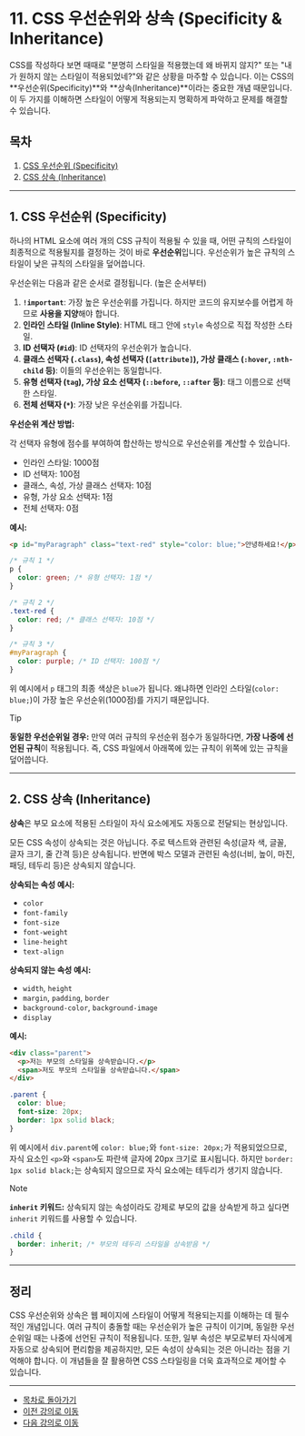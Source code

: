# 11. CSS 우선순위와 상속 (Specificity & Inheritance)

CSS를 작성하다 보면 때때로 "분명히 스타일을 적용했는데 왜 바뀌지 않지?" 또는 "내가 원하지 않는 스타일이 적용되었네?"와 같은 상황을 마주할 수 있습니다. 이는 CSS의 **우선순위(Specificity)**와 **상속(Inheritance)**이라는 중요한 개념 때문입니다. 이 두 가지를 이해하면 스타일이 어떻게 적용되는지 명확하게 파악하고 문제를 해결할 수 있습니다.

## 목차

1. [CSS 우선순위 (Specificity)](#1-css-우선순위-specificity)
2. [CSS 상속 (Inheritance)](#2-css-상속-inheritance)

---

## 1. CSS 우선순위 (Specificity)

하나의 HTML 요소에 여러 개의 CSS 규칙이 적용될 수 있을 때, 어떤 규칙의 스타일이 최종적으로 적용될지를 결정하는 것이 바로 **우선순위**입니다. 우선순위가 높은 규칙의 스타일이 낮은 규칙의 스타일을 덮어씁니다.

우선순위는 다음과 같은 순서로 결정됩니다. (높은 순서부터)

1.  **`!important`**: 가장 높은 우선순위를 가집니다. 하지만 코드의 유지보수를 어렵게 하므로 **사용을 지양**해야 합니다.
2.  **인라인 스타일 (Inline Style)**: HTML 태그 안에 `style` 속성으로 직접 작성한 스타일.
3.  **ID 선택자 (`#id`)**: ID 선택자의 우선순위가 높습니다.
4.  **클래스 선택자 (`.class`), 속성 선택자 (`[attribute]`), 가상 클래스 (`:hover`, `:nth-child` 등)**: 이들의 우선순위는 동일합니다.
5.  **유형 선택자 (`tag`), 가상 요소 선택자 (`::before`, `::after` 등)**: 태그 이름으로 선택한 스타일.
6.  **전체 선택자 (`*`)**: 가장 낮은 우선순위를 가집니다.

**우선순위 계산 방법:**

각 선택자 유형에 점수를 부여하여 합산하는 방식으로 우선순위를 계산할 수 있습니다.

-   인라인 스타일: 1000점
-   ID 선택자: 100점
-   클래스, 속성, 가상 클래스 선택자: 10점
-   유형, 가상 요소 선택자: 1점
-   전체 선택자: 0점

**예시:**

```html
<p id="myParagraph" class="text-red" style="color: blue;">안녕하세요!</p>
```

```css
/* 규칙 1 */
p {
  color: green; /* 유형 선택자: 1점 */
}

/* 규칙 2 */
.text-red {
  color: red; /* 클래스 선택자: 10점 */
}

/* 규칙 3 */
#myParagraph {
  color: purple; /* ID 선택자: 100점 */
}
```

위 예시에서 `p` 태그의 최종 색상은 `blue`가 됩니다. 왜냐하면 인라인 스타일(`color: blue;`)이 가장 높은 우선순위(1000점)를 가지기 때문입니다.

> [!TIP]
> **동일한 우선순위일 경우:**
> 만약 여러 규칙의 우선순위 점수가 동일하다면, **가장 나중에 선언된 규칙**이 적용됩니다. 즉, CSS 파일에서 아래쪽에 있는 규칙이 위쪽에 있는 규칙을 덮어씁니다.

---

## 2. CSS 상속 (Inheritance)

**상속**은 부모 요소에 적용된 스타일이 자식 요소에게도 자동으로 전달되는 현상입니다.

모든 CSS 속성이 상속되는 것은 아닙니다. 주로 텍스트와 관련된 속성(글자 색, 글꼴, 글자 크기, 줄 간격 등)은 상속됩니다. 반면에 박스 모델과 관련된 속성(너비, 높이, 마진, 패딩, 테두리 등)은 상속되지 않습니다.

**상속되는 속성 예시:**
-   `color`
-   `font-family`
-   `font-size`
-   `font-weight`
-   `line-height`
-   `text-align`

**상속되지 않는 속성 예시:**
-   `width`, `height`
-   `margin`, `padding`, `border`
-   `background-color`, `background-image`
-   `display`

**예시:**

```html
<div class="parent">
  <p>저는 부모의 스타일을 상속받습니다.</p>
  <span>저도 부모의 스타일을 상속받습니다.</span>
</div>
```

```css
.parent {
  color: blue;
  font-size: 20px;
  border: 1px solid black;
}
```

위 예시에서 `div.parent`에 `color: blue;`와 `font-size: 20px;`가 적용되었으므로, 자식 요소인 `<p>`와 `<span>`도 파란색 글자에 20px 크기로 표시됩니다. 하지만 `border: 1px solid black;`는 상속되지 않으므로 자식 요소에는 테두리가 생기지 않습니다.

> [!NOTE]
> **`inherit` 키워드:**
> 상속되지 않는 속성이라도 강제로 부모의 값을 상속받게 하고 싶다면 `inherit` 키워드를 사용할 수 있습니다.
> 
> ```css
> .child {
>   border: inherit; /* 부모의 테두리 스타일을 상속받음 */
> }
> ```

---

## 정리

CSS 우선순위와 상속은 웹 페이지에 스타일이 어떻게 적용되는지를 이해하는 데 필수적인 개념입니다. 여러 규칙이 충돌할 때는 우선순위가 높은 규칙이 이기며, 동일한 우선순위일 때는 나중에 선언된 규칙이 적용됩니다. 또한, 일부 속성은 부모로부터 자식에게 자동으로 상속되어 편리함을 제공하지만, 모든 속성이 상속되는 것은 아니라는 점을 기억해야 합니다. 이 개념들을 잘 활용하면 CSS 스타일링을 더욱 효과적으로 제어할 수 있습니다.

---
- [목차로 돌아가기](README.md)
- [이전 강의로 이동](09-Layout-with-Flexbox.md)
- [다음 강의로 이동](11-CSS-Position-Property.md)

